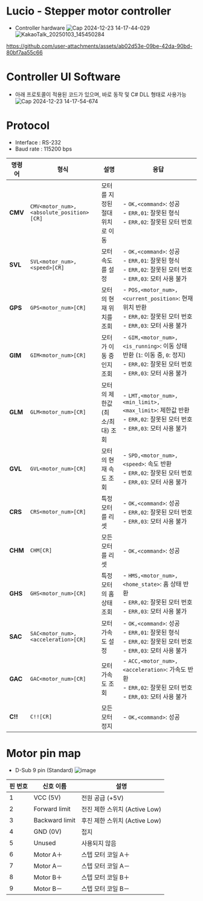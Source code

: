 # Lucio - Stepper motor controller
- Controller hardware
 ![Cap 2024-12-23 14-17-44-029](https://github.com/user-attachments/assets/23358563-fd62-4e44-ae52-b043a3e1e24c)
 ![KakaoTalk_20250103_145450284](https://github.com/user-attachments/assets/9fed6030-97c4-49a8-8474-192126063e1d)



 https://github.com/user-attachments/assets/ab02d53e-09be-42da-90bd-80bf7aa55c66




# Controller UI Software
- 아래 프로토콜이 적용된 코드가 있으며, 바로 동작 및 C# DLL 형태로 사용가능
 ![Cap 2024-12-23 14-17-54-674](https://github.com/user-attachments/assets/c0779756-993b-47dd-a558-21ea251d4a3a)
 


# Protocol
- Interface : RS-232
- Baud rate : 115200 bps
  
| **명령어** | **형식**                        | **설명**                          | **응답**                                                                                      |
|------------|----------------------------------|------------------------------------|---------------------------------------------------------------------------------------------|
| **CMV**    | `CMV<motor_num>,<absolute_position>[CR]` | 모터를 지정된 절대 위치로 이동       | - `OK,<command>`: 성공<br> - `ERR,01`: 잘못된 형식<br> - `ERR,02`: 잘못된 모터 번호            |
| **SVL**    | `SVL<motor_num>,<speed>[CR]`          | 모터 속도를 설정                   | - `OK,<command>`: 성공<br> - `ERR,01`: 잘못된 형식<br> - `ERR,02`: 잘못된 모터 번호<br> - `ERR,03`: 모터 사용 불가 |
| **GPS**    | `GPS<motor_num>[CR]`                  | 모터의 현재 위치를 조회            | - `POS,<motor_num>,<current_position>`: 현재 위치 반환<br> - `ERR,02`: 잘못된 모터 번호<br> - `ERR,03`: 모터 사용 불가 |
| **GIM**    | `GIM<motor_num>[CR]`                  | 모터가 이동 중인지 조회            | - `GIM,<motor_num>,<is_running>`: 이동 상태 반환 (`1`: 이동 중, `0`: 정지)<br> - `ERR,02`: 잘못된 모터 번호<br> - `ERR,03`: 모터 사용 불가 |
| **GLM**    | `GLM<motor_num>[CR]`                  | 모터의 제한값(최소/최대) 조회       | - `LMT,<motor_num>,<min_limit>,<max_limit>`: 제한값 반환<br> - `ERR,02`: 잘못된 모터 번호<br> - `ERR,03`: 모터 사용 불가 |
| **GVL**    | `GVL<motor_num>[CR]`                  | 모터의 현재 속도 조회              | - `SPD,<motor_num>,<speed>`: 속도 반환<br> - `ERR,02`: 잘못된 모터 번호<br> - `ERR,03`: 모터 사용 불가 |
| **CRS**    | `CRS<motor_num>[CR]`                  | 특정 모터를 리셋                   | - `OK,<command>`: 성공<br> - `ERR,02`: 잘못된 모터 번호<br> - `ERR,03`: 모터 사용 불가        |
| **CHM**    | `CHM[CR]`                             | 모든 모터를 리셋                   | - `OK,<command>`: 성공                                                                        |
| **GHS**    | `GHS<motor_num>[CR]`                  | 특정 모터의 홈 상태 조회           | - `HMS,<motor_num>,<home_state>`: 홈 상태 반환<br> - `ERR,02`: 잘못된 모터 번호<br> - `ERR,03`: 모터 사용 불가 |
| **SAC**    | `SAC<motor_num>,<acceleration>[CR]`   | 모터 가속도 설정                   | - `OK,<command>`: 성공<br> - `ERR,01`: 잘못된 형식<br> - `ERR,02`: 잘못된 모터 번호<br> - `ERR,03`: 모터 사용 불가 |
| **GAC**    | `GAC<motor_num>[CR]`                  | 모터 가속도 조회                   | - `ACC,<motor_num>,<acceleration>`: 가속도 반환<br> - `ERR,02`: 잘못된 모터 번호<br> - `ERR,03`: 모터 사용 불가 |
| **C!!**    | `C!![CR]`                             | 모든 모터 정지                     | - `OK,<command>`: 성공                                                                        |



# Motor pin map
- D-Sub 9 pin (Standard)
  ![image](https://github.com/user-attachments/assets/25dd3128-546e-4825-98f2-61b1e1386cde)
  
| **핀 번호** | **신호 이름**         | **설명**                    |
|-------------|-----------------------|-----------------------------|
| 1           | VCC (5V)             | 전원 공급 (+5V)             |
| 2           | Forward limit        | 전진 제한 스위치 (Active Low) |
| 3           | Backward limit       | 후진 제한 스위치 (Active Low) |
| 4           | GND (0V)             | 접지                       |
| 5           | Unused               | 사용되지 않음               |
| 6           | Motor A＋            | 스텝 모터 코일 A＋           |
| 7           | Motor A－            | 스텝 모터 코일 A－           |
| 8           | Motor B＋            | 스텝 모터 코일 B＋           |
| 9           | Motor B－            | 스텝 모터 코일 B－           |
